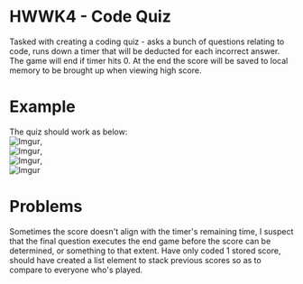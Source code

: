 # HWWK4 - Code Quiz
Tasked with creating a coding quiz - asks a bunch of questions relating to code, runs down a timer that will be deducted for each incorrect answer. The game will end if timer hits 0.
At the end the score will be saved to local memory to be brought up when viewing high score.

# Example
The quiz should work as below:
<br>
![Imgur](https://i.imgur.com/UugNnxB.png),<br>
![Imgur](https://i.imgur.com/2zAz9ZK.png),<br>
![Imgur](https://i.imgur.com/qG0okAz.png),<br>
![Imgur](https://i.imgur.com/j8i8tcm.png)<br>

# Problems
Sometimes the score doesn't align with the timer's remaining time, I suspect that the final question executes the end game before the score can be determined, or something to that extent. Have only coded 1 stored score, should have created a list element to stack previous scores so as to compare to everyone who's played.